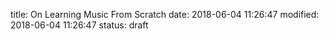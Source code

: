 title: On Learning Music From Scratch
date: 2018-06-04 11:26:47
modified: 2018-06-04 11:26:47
status: draft

